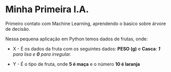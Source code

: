 # Minha Primeira I.A.

Primeiro contato com Machine Learning, aprendendo o basico sobre árvore de decisão. 

Nessa pequena aplicação em Python temos dados de frutas, onde:

 - X - É os dados da fruta com os seguintes dados: **PESO (g)** e **Casca**: ***1** para lisa e **0** para irregular.*

 - Y - É o tipo de fruta, onde **5 é maça** e o número **10 é laranja**